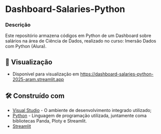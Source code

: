 # Dashboard-Salaries-Python
### Descrição
Este repositório armazena códigos em Python de um Dashboard sobre salários na área de Ciência de Dados, realizado no curso: Imersão Dados com Python (Alura).

## 👀 Visualização

* Disponível para visualização em https://dashboard-salaries-python-2025-aram.streamlit.app

## 🛠️ Construído com

* [Visual Studio](https://code.visualstudio.com) - O ambiente de desenvolvimento integrado utilizado;
* [Python](https://www.python.org) - Linguagem de programação utilizada, juntamente coma bibliotecas Panda, Ploty e Streamlit.
* [Streamlit](https://streamlit.io)

